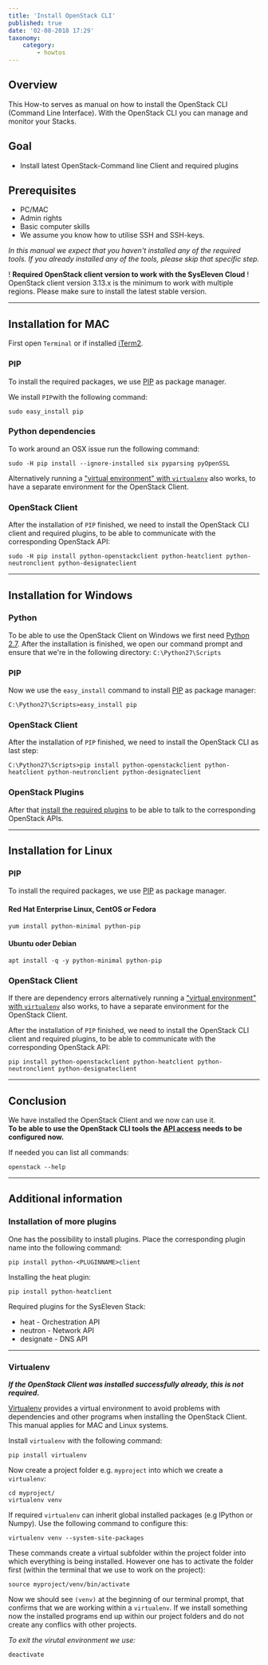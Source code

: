 ```yaml
---
title: 'Install OpenStack CLI'
published: true
date: '02-08-2018 17:29'
taxonomy:
    category:
        - howtos
---
```


## Overview

This How-to serves as manual on how to install the OpenStack CLI (Command Line Interface). With the OpenStack CLI you can manage and monitor your Stacks.

## Goal

* Install latest OpenStack-Command line Client and required plugins

## Prerequisites

* PC/MAC
* Admin rights
* Basic computer skills
* We assume you know how to utilise SSH and SSH-keys.

*In this manual we expect that you haven't installed any of the required tools.
If you already installed any of the tools, please skip that specific step.*

! **Required OpenStack client version to work with the SysEleven Cloud**
! OpenStack client version 3.13.x is the minimum to work with multiple regions. Please make sure to install the latest stable version.

---

## Installation for MAC

First open `Terminal` or if installed [iTerm2](https://www.iterm2.com/).

### PIP

To install the required packages, we use [PIP](https://en.wikipedia.org/wiki/Pip_(package_manager)) as package manager.

We install `PIP`with the following command:

```shell
sudo easy_install pip
```

### Python dependencies

To work around an OSX issue run the following command:

```shell
sudo -H pip install --ignore-installed six pyparsing pyOpenSSL
```

Alternatively running a ["virtual environment" with `virtualenv`](#virtualenv) also works, to have a separate environment for the OpenStack Client.

### OpenStack Client

After the installation of `PIP` finished, we need to install the OpenStack CLI client and required plugins, to be able to communicate with the corresponding OpenStack API:

```shell
sudo -H pip install python-openstackclient python-heatclient python-neutronclient python-designateclient
```

---

## Installation for Windows

### Python

To be able to use the OpenStack Client on Windows we first need [Python 2.7](https://www.python.org/downloads/release/python-2712/).
After the installation is finished, we open our command prompt and ensure that we're in the following directory: `C:\Python27\Scripts`

### PIP

Now we use the `easy_install` command to install [PIP](https://en.wikipedia.org/wiki/Pip_(package_manager)) as package manager:

```batch
C:\Python27\Scripts>easy_install pip
```

### OpenStack Client

After the installation of `PIP` finished, we need to install the OpenStack CLI as last step:

```batch
C:\Python27\Scripts>pip install python-openstackclient python-heatclient python-neutronclient python-designateclient
```

### OpenStack Plugins

After that [install the required plugins](#installation-of-more-plugins) to be able to talk to the corresponding OpenStack APIs.

---

## Installation for Linux

### PIP

To install the required packages, we use [PIP](https://en.wikipedia.org/wiki/Pip_(package_manager)) as package manager.

#### Red Hat Enterprise Linux, CentOS or Fedora

```shell
yum install python-minimal python-pip
```

#### Ubuntu oder Debian

```shell
apt install -q -y python-minimal python-pip
```

### OpenStack Client

If there are dependency errors alternatively running a ["virtual environment" with `virtualenv`](#virtualenv) also works, to have a separate environment for the OpenStack Client.

After the installation of `PIP` finished, we need to install the OpenStack CLI client and required plugins, to be able to communicate with the corresponding OpenStack API:

```shell
pip install python-openstackclient python-heatclient python-neutronclient python-designateclient
```

---

## Conclusion

We have installed the OpenStack Client and we now can use it.  
**To be able to use the OpenStack CLI tools the [API access](../../02.Tutorials/02.api-access/docs.en.md) needs to be configured now.**

If needed you can list all commands:

```shell
openstack --help
```

---

## Additional information

### Installation of more plugins

One has the possibility to install plugins. Place the corresponding plugin name into the following command:

```shell
pip install python-<PLUGINNAME>client
```

Installing the heat plugin:

```shell
pip install python-heatclient
```

Required plugins for the SysEleven Stack:

* heat - Orchestration API
* neutron - Network API
* designate - DNS API

---

### Virtualenv

***If the OpenStack Client was installed successfully already, this is not required.***

[Virtualenv](https://virtualenv.pypa.io) provides a virtual environment to avoid problems with dependencies and other programs when installing the OpenStack Client. This manual applies for MAC and Linux systems.

Install `virtualenv` with the following command:

```shell
pip install virtualenv
```

Now create a project folder e.g. `myproject` into which we create a `virtualenv`:

```shell
cd myproject/
virtualenv venv
```

If required `virtualenv` can inherit global installed packages (e.g IPython or Numpy). Use the following command to configure this:

```shell
virtualenv venv --system-site-packages
```

These commands create a virtual subfolder within the project folder into which everything is being installed. However one has to activate the folder first (within the terminal that we use to work on the project):

```shell
source myproject/venv/bin/activate
```

Now we should see `(venv)` at the beginning of our terminal prompt, that confirms that we are working within a `virtualenv`.
If we install something now the installed programs end up within our project folders and do not create any conflics with other projects.

*To exit the virutal environment we use:*

```shell
deactivate
```

